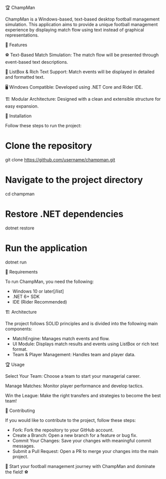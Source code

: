 🏆 ChampMan

ChampMan is a Windows-based, text-based desktop football management simulation. This application aims to provide a unique football management experience by displaying match flow using text instead of graphical representations.

🚀 Features

⚽ Text-Based Match Simulation: The match flow will be presented through event-based text descriptions.

📜 ListBox & Rich Text Support: Match events will be displayed in detailed and formatted text.

🖥 Windows Compatible: Developed using .NET Core and Rider IDE.

🏗 Modular Architecture: Designed with a clean and extensible structure for easy expansion.

📂 Installation

Follow these steps to run the project:

# Clone the repository
git clone https://github.com/username/champman.git

# Navigate to the project directory
cd champman

# Restore .NET dependencies
dotnet restore

# Run the application
dotnet run

🔧 Requirements

To run ChampMan, you need the following:

- Windows 10 or later[/list]
- .NET 6+ SDK
- IDE (Rider Recommended)

🏗 Architecture

The project follows SOLID principles and is divided into the following main components:


- MatchEngine: Manages match events and flow.
- UI Module: Displays match results and events using ListBox or rich text format.
- Team & Player Management: Handles team and player data.

🏆 Usage

Select Your Team: Choose a team to start your managerial career.

Manage Matches: Monitor player performance and develop tactics.

Win the League: Make the right transfers and strategies to become the best team!

📜 Contributing

If you would like to contribute to the project, follow these steps:

- Fork: Fork the repository to your GitHub account.
- Create a Branch: Open a new branch for a feature or bug fix.
- Commit Your Changes: Save your changes with meaningful commit messages.
- Submit a Pull Request: Open a PR to merge your changes into the main project.

🚀 Start your football management journey with ChampMan and dominate the field! ⚽

